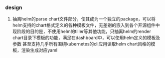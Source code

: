 ### design
1. 抽离helm的parse chart文件部分，使其成为一个独立的package，可以将helm支持的chart格式定义的各种模板文件，无差别的嵌入到各个开源组件中
    现阶段的目的是，不使用helm的tiller等其他功能，只抽离helm的render chart目录下模板的功能，满足在dashboard中，可以使用helm定义的模板及参数
    甚至支持几乎所有围绕kubernetes的cli应用读取helm chart风格的模板，渲染生成对应yaml